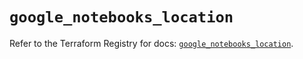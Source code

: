 # `google_notebooks_location`

Refer to the Terraform Registry for docs: [`google_notebooks_location`](https://registry.terraform.io/providers/hashicorp/google-beta/6.49.3/docs/resources/google_notebooks_location).
